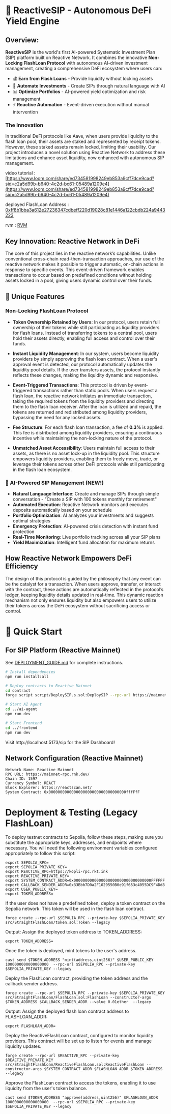 # 🚀 ReactiveSIP - Autonomous DeFi Yield Engine

## Overview:

**ReactiveSIP** is the world's first AI-powered Systematic Investment Plan (SIP) platform built on Reactive Network. It combines the innovative **Non-Locking FlashLoan Protocol** with autonomous AI-driven investment management, creating a comprehensive DeFi ecosystem where users can:

- 💰 **Earn from Flash Loans** - Provide liquidity without locking assets
- 🤖 **Automate Investments** - Create SIPs through natural language with AI
- 📊 **Optimize Portfolios** - AI-powered yield optimization and risk management
- ⚡ **Reactive Automation** - Event-driven execution without manual intervention

### The Innovation

In traditional DeFi protocols like Aave, when users provide liquidity to the flash loan pool, their assets are staked and represented by receipt tokens. However, these staked assets remain locked, limiting their usability. Our project introduces a novel solution using Reactive Network to address these limitations and enhance asset liquidity, now enhanced with autonomous SIP management.

video tutorial : [https://www.loom.com/share/ed734581998249eb853a9cff7dce9cad?sid=c2a5d99b-b640-4c2d-bc61-05489a1209e4](https://www.loom.com/share/ed734581998249eb853a9cff7dce9cad?sid=c2a5d99b-b640-4c2d-bc61-05489a1209e4)

deployed FlashLoan Address : [0xff8b1bba3a612e27236347cdbeff220d19028c81e1446a122cbdb224a9443223](https://sepolia.etherscan.io/tx/0xff8b1bba3a612e27236347cdbeff220d19028c81e1446a122cbdb224a9443223)

rvm : [RVM](https://kopli.reactscan.net/rvm/0xafe08919dac82e79ae274eb94441aa2447bb13b6)

## Key Innovation: Reactive Network in DeFi

The core of this project lies in the reactive network’s capabilities. Unlike conventional cross-chain read-then-transaction approaches, our use of the reactive network makes it possible to trigger automatic, on-chain actions in response to specific events. This event-driven framework enables transactions to occur based on predefined conditions without holding assets locked in a pool, giving users dynamic control over their funds.

## 🌟 Unique Features

### Non-Locking FlashLoan Protocol

- **Token Ownership Retained by Users**: In our protocol, users retain full ownership of their tokens while still participating as liquidity providers for flash loans. Instead of transferring tokens to a central pool, users hold their assets directly, enabling full access and control over their funds.

- **Instant Liquidity Management**: In our system, users become liquidity providers by simply approving the flash loan contract. When a user's approval event is detected, our protocol automatically updates the liquidity pool details. If the user transfers assets, the protocol instantly reflects these changes, making the liquidity dynamic and responsive.

- **Event-Triggered Transactions**: This protocol is driven by event-triggered transactions rather than static pools. When users request a flash loan, the reactive network initiates an immediate transaction, taking the required tokens from the liquidity providers and directing them to the flash loan receiver. After the loan is utilized and repaid, the tokens are returned and redistributed among liquidity providers, bypassing the need for any locked assets.

- **Fee Structure**: For each flash loan transaction, a fee of **0.3%** is applied. This fee is distributed among liquidity providers, ensuring a continuous incentive while maintaining the non-locking nature of the protocol.

- **Unmatched Asset Accessibility**: Users maintain full access to their assets, as there is no asset lock-up in the liquidity pool. This structure empowers liquidity providers, enabling them to freely move, trade, or leverage their tokens across other DeFi protocols while still participating in the flash loan ecosystem.

### 🤖 AI-Powered SIP Management (NEW!)

- **Natural Language Interface**: Create and manage SIPs through simple conversation - "Create a SIP with 100 tokens monthly for retirement"
- **Automated Execution**: Reactive Network monitors and executes deposits automatically based on your schedule
- **Portfolio Optimization**: AI analyzes your investments and suggests optimal strategies
- **Emergency Protection**: AI-powered crisis detection with instant fund protection
- **Real-Time Monitoring**: Live portfolio tracking across all your SIP plans
- **Yield Maximization**: Intelligent fund allocation for maximum returns

## How Reactive Network Empowers DeFi Efficiency

The design of this protocol is guided by the philosophy that any event can be the catalyst for a transaction. When users approve, transfer, or interact with the contract, these actions are automatically reflected in the protocol’s ledger, keeping liquidity details updated in real-time. This dynamic reaction mechanism not only ensures liquidity but also empowers users to utilize their tokens across the DeFi ecosystem without sacrificing access or control.

# 🚀 Quick Start

## For SIP Platform (Reactive Mainnet)

See [DEPLOYMENT_GUIDE.md](DEPLOYMENT_GUIDE.md) for complete instructions.

```bash
# Install dependencies
npm run install:all

# Deploy contracts to Reactive Mainnet
cd contract
forge script script/DeploySIP.s.sol:DeploySIP --rpc-url https://mainnet-rpc.rnk.dev/ --broadcast --legacy

# Start AI Agent
cd ../ai-agent
npm run dev

# Start Frontend
cd ../frontend
npm run dev
```

Visit http://localhost:5173/sip for the SIP Dashboard!

## Network Configuration (Reactive Mainnet)

```
Network Name: Reactive Mainnet
RPC URL: https://mainnet-rpc.rnk.dev/
Chain ID: 1597
Currency Symbol: REACT
Block Explorer: https://reactscan.net/
System Contract: 0x0000000000000000000000000000000000fffFfF
```

# Deployment & Testing (Legacy FlashLoan)

To deploy testnet contracts to Sepolia, follow these steps, making sure you substitute the appropriate keys, addresses, and endpoints where necessary. You will need the following environment variables configured appropriately to follow this script:

```
export SEPOLIA_RPC=
export SEPOLIA_PRIVATE_KEY=
export REACTIVE_RPC=https://kopli-rpc.rkt.ink
export REACTIVE_PRIVATE_KEY=
export SYSTEM_CONTRACT_ADDR=0x0000000000000000000000000000000000FFFFFF
export CALLBACK_SENDER_ADDR=0x33Bbb7D0a2F1029550B0e91f653c4055DC9F4Dd8
export USER_PUBLIC_KEY=
export TOKEN_ADDRESS=
```

If the user does not have a predefined token, deploy a token contract on the Sepolia network. This token will be used in the flash loan contract.

```
forge create --rpc-url $SEPOLIA_RPC --private-key $SEPOLIA_PRIVATE_KEY src/StraightFlashLoan/token.sol:Token --legacy
```

Output: Assign the deployed token address to TOKEN_ADDRESS:

```
export TOKEN_ADDRESS=
```

Once the token is deployed, mint tokens to the user's address.

```
cast send $TOKEN_ADDRESS "mint(address,uint256)" $USER_PUBLIC_KEY 1000000000000000000  --rpc-url $SEPOLIA_RPC --private-key $SEPOLIA_PRIVATE_KEY --legacy
```

Deploy the FlashLoan contract, providing the token address and the callback sender address.

```
forge create --rpc-url $SEPOLIA_RPC --private-key $SEPOLIA_PRIVATE_KEY src/StraightFlashLoan/FlashLoan.sol:FlashLoan --constructor-args $TOKEN_ADDRESS $CALLBACK_SENDER_ADDR --value 0.01ether  --legacy
```

Output: Assign the deployed flash loan contract address to FLASHLOAN_ADDR:

```
export FLASHLOAN_ADDR=
```

Deploy the ReactiveFlashLoan contract, configured to monitor liquidity providers. This contract will be set up to listen for events and manage liquidity updates.

```
forge create --rpc-url $REACTIVE_RPC --private-key $REACTIVE_PRIVATE_KEY src/StraightFlashLoan/ReactiveFlashLoan.sol:ReactiveFlashLoan --constructor-args $SYSTEM_CONTRACT_ADDR $FLASHLOAN_ADDR $TOKEN_ADDRESS  --legacy
```

Approve the FlashLoan contract to access the tokens, enabling it to use liquidity from the user's token balance.

```
cast send $TOKEN_ADDRESS "approve(address,uint256)" $FLASHLOAN_ADDR 1000000000000000000  --rpc-url $SEPOLIA_RPC --private-key $SEPOLIA_PRIVATE_KEY --legacy
```
